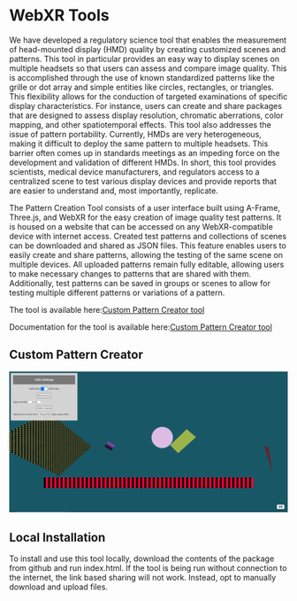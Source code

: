# WebXR Tools
We have developed a regulatory science tool that enables the measurement of head-mounted display (HMD) quality by creating customized scenes and patterns. This tool in particular provides an easy way to display scenes on multiple headsets so that users can assess and compare image quality. This is accomplished through the use of known standardized patterns like the grille or dot array and simple entities like circles, rectangles, or triangles. This flexibility allows for the conduction of targeted examinations of specific display characteristics. For instance, users can create and share packages that are designed to assess display resolution, chromatic aberrations, color mapping, and other spatiotemporal effects. This tool also addresses the issue of pattern portability. Currently, HMDs are very heterogeneous, making it difficult to deploy the same pattern to multiple headsets. This barrier often comes up in standards meetings as an impeding force on the development and validation of different HMDs. In short, this tool provides scientists, medical device manufacturers, and regulators access to a centralized scene to test various display devices and provide reports that are easier to understand and, most importantly, replicate.

The Pattern Creation Tool consists of a user interface built using A-Frame, Three.js, and WebXR for the easy creation of image quality test patterns. It is housed on a website that can be accessed on any WebXR-compatible device with internet access. Created test patterns and collections of scenes can be downloaded and shared as JSON files. This feature enables users to easily create and share patterns, allowing the testing of the same scene on multiple devices. All uploaded patterns remain fully editable, allowing users to make necessary changes to patterns that are shared with them. Additionally, test patterns can be saved in groups or scenes to allow for testing multiple different patterns or variations of a pattern.

The tool is available here:[Custom Pattern Creator tool](https://didsr.github.io/WebXR-tools/Custom/)

Documentation for the tool is available here:[Custom Pattern Creator tool](https://didsr.github.io/WebXR-tools/Custom/doc)


## Custom Pattern Creator

![plot](Images/patternGenerator.PNG)

## Local Installation

To install and use this tool locally, download the contents of the package from github and run index.html. If the tool is being run without connection to the internet, the link based sharing will not work. Instead, opt to manually download and upload files.

